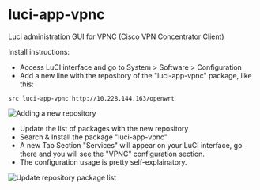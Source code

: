 luci-app-vpnc
=============

Luci administration GUI for VPNC (Cisco VPN Concentrator Client)

Install instructions:

* Access LuCI interface and go to System > Software > Configuration
* Add a new line with the repository of the "luci-app-vpnc" package, like this:

```
src luci-app-vpnc http://10.228.144.163/openwrt
```

![Adding a new repository](https://raw.github.com/tombatossals/luci-app-vpnc/master/images/opkg.conf.png)

* Update the list of packages with the new repository
* Search & Install the package "luci-app-vpnc"
* A new Tab Section "Services" will appear on your LuCI interface, go there and you will see the "VPNC" configuration section.
* The configuration usage is pretty self-explainatory.

![Update repository package list](https://raw.github.com/tombatossals/luci-app-vpnc/master/images/vpnc01.png)


